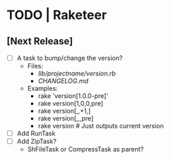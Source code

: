 # TODO | Raketeer

## [Next Release]
- [ ] A task to bump/change the version?
    - Files:
        - *lib/projectname/version.rb*
        - *CHANGELOG.md*
    - Examples:
        - rake 'version[1.0.0-pre]'
        - rake version[1,0,0,pre]
        - rake version[,,+1,]
        - rake version[,,,pre]
        - rake version # Just outputs current version
- [ ] Add RunTask
- [ ] Add ZipTask?
    - ShFileTask or CompressTask as parent?
